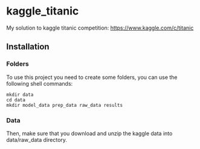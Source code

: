 # kaggle_titanic
My solution to kaggle titanic competition:
https://www.kaggle.com/c/titanic

## Installation

### Folders
To use this project you need to create some folders, you can use the following shell commands:

```
mkdir data
cd data
mkdir model_data prep_data raw_data results
```

### Data
Then, make sure that you download and unzip the kaggle data into data/raw_data directory.